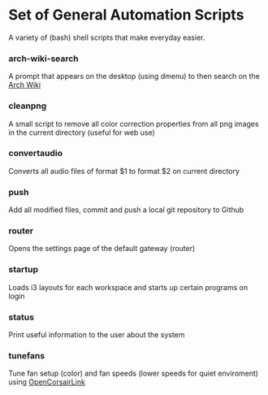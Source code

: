 # Set of General Automation Scripts
A variety of (bash) shell  scripts that make everyday easier.


### arch-wiki-search  
A prompt that appears on the desktop (using dmenu) to then search on the [Arch Wiki](https://wiki.archlinux.org/)  

### cleanpng
A small script to remove all color correction properties from all png images in the current directory (useful for web use)  

### convertaudio  
Converts all audio files of format $1 to format $2 on current directory  

### push  
Add all modified files, commit and push a local git repository to Github  

### router  
Opens the settings page of the default gateway (router)  

### startup  
Loads i3 layouts for each workspace and starts up certain programs on login  

### status  
Print useful information to the user about the system  

### tunefans  
Tune fan setup (color) and fan speeds (lower speeds for quiet enviroment) using [OpenCorsairLink](https://github.com/audiohacked/OpenCorsairLink)  
